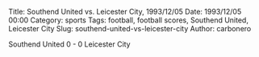 Title: Southend United vs. Leicester City, 1993/12/05
Date: 1993/12/05 00:00
Category: sports
Tags: football, football scores, Southend United, Leicester City
Slug: southend-united-vs-leicester-city
Author: carbonero


Southend United 0 - 0 Leicester City
